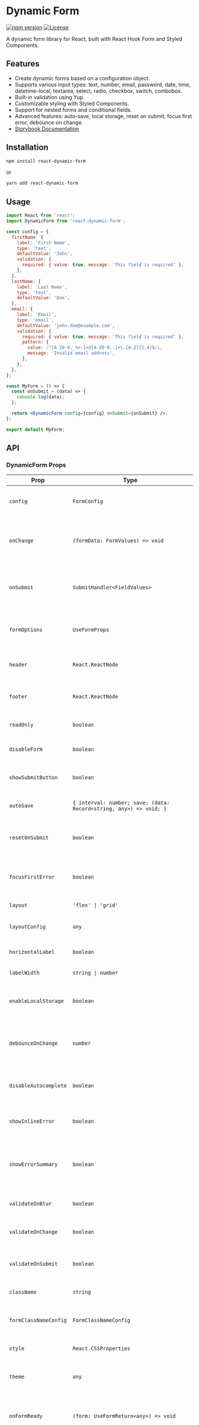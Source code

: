 # Dynamic Form

[![npm version](https://badge.fury.io/js/react-dynamic-form.svg)](https://www.npmjs.com/package/react-dynamic-form)
[![License](https://img.shields.io/badge/License-MIT-blue.svg)](https://opensource.org/licenses/MIT)

A dynamic form library for React, built with React Hook Form and Styled Components.

## Features

- Create dynamic forms based on a configuration object.
- Supports various input types: text, number, email, password, date, time, datetime-local, textarea, select, radio, checkbox, switch, combobox.
- Built-in validation using Yup.
- Customizable styling with Styled Components.
- Support for nested forms and conditional fields.
- Advanced features: auto-save, local storage, reset on submit, focus first error, debounce on change.
- [Storybook Documentation](link-to-your-storybook)

## Installation

```bash
npm install react-dynamic-form
```

or

```bash
yarn add react-dynamic-form
```

## Usage

```jsx
import React from 'react';
import DynamicForm from 'react-dynamic-form';

const config = {
  firstName: {
    label: 'First Name',
    type: 'text',
    defaultValue: 'John',
    validation: {
      required: { value: true, message: 'This field is required' },
    },
  },
  lastName: {
    label: 'Last Name',
    type: 'text',
    defaultValue: 'Doe',
  },
  email: {
    label: 'Email',
    type: 'email',
    defaultValue: 'john.doe@example.com',
    validation: {
      required: { value: true, message: 'This field is required' },
      pattern: {
        value: /^[A-Z0-9._%+-]+@[A-Z0-9.-]+\.[A-Z]{2,4}$/i,
        message: 'Invalid email address',
      },
    },
  },
};

const MyForm = () => {
  const onSubmit = (data) => {
    console.log(data);
  };

  return <DynamicForm config={config} onSubmit={onSubmit} />;
};

export default MyForm;
```

## API

### DynamicForm Props

| Prop                  | Type                                                                    | Default                       | Description                                                               |
| --------------------- | ----------------------------------------------------------------------- | ----------------------------- | ------------------------------------------------------------------------- |
| `config`              | `FormConfig`                                                            | `{}`                          | The configuration object for the form.                                    |
| `onChange`            | `(formData: FormValues) => void`                                        | `undefined`                   | Callback function triggered when form data changes.                       |
| `onSubmit`            | `SubmitHandler<FieldValues>`                                            | `undefined`                   | Callback function triggered when the form is submitted.                   |
| `formOptions`         | `UseFormProps`                                                          | `{}`                          | Options to pass to `useForm` from `react-hook-form`.                      |
| `header`              | `React.ReactNode`                                                       | `undefined`                   | Content to render at the top of the form.                                 |
| `footer`              | `React.ReactNode`                                                       | `undefined`                   | Content to render at the bottom of the form.                              |
| `readOnly`            | `boolean`                                                               | `false`                       | Whether the form is read-only.                                            |
| `disableForm`         | `boolean`                                                               | `false`                       | Whether the form is disabled.                                             |
| `showSubmitButton`    | `boolean`                                                               | `true`                        | Whether to show the submit button.                                        |
| `autoSave`            | `{ interval: number; save: (data: Record<string, any>) => void; }`      | `undefined`                   | Configuration for auto-save.                                              |
| `resetOnSubmit`       | `boolean`                                                               | `false`                       | Whether to reset the form after successful submission.                    |
| `focusFirstError`     | `boolean`                                                               | `false`                       | Whether to focus the first field with an error on submit.                 |
| `layout`              | `'flex' \| 'grid'`                                                      | `'flex'`                      | The layout of the form.                                                   |
| `layoutConfig`        | `any`                                                                   | `{ gap: '10px', columns: 2 }` | Configuration for the layout.                                             |
| `horizontalLabel`     | `boolean`                                                               | `false`                       | Whether to render labels horizontally.                                    |
| `labelWidth`          | `string \| number`                                                      | `undefined`                   | The width of the labels.                                                  |
| `enableLocalStorage`  | `boolean`                                                               | `false`                       | Whether to enable local storage for the form data.                        |
| `debounceOnChange`    | `number`                                                                | `0`                           | Debounce time in milliseconds for the `onChange` callback.                |
| `disableAutocomplete` | `boolean`                                                               | `false`                       | Whether to disable autocomplete for all input fields.                     |
| `showInlineError`     | `boolean`                                                               | `true`                        | Whether to show validation errors inline.                                 |
| `showErrorSummary`    | `boolean`                                                               | `false`                       | Whether to show a summary of validation errors at the bottom of the form. |
| `validateOnBlur`      | `boolean`                                                               | `false`                       | Whether to validate fields on blur.                                       |
| `validateOnChange`    | `boolean`                                                               | `true`                        | Whether to validate fields on change.                                     |
| `validateOnSubmit`    | `boolean`                                                               | `true`                        | Whether to validate the form on submit.                                   |
| `className`           | `string`                                                                | `undefined`                   | Class name for the form container.                                        |
| `formClassNameConfig` | `FormClassNameConfig`                                                   | `{}`                          | Class name configuration for form elements.                               |
| `style`               | `React.CSSProperties`                                                   | `undefined`                   | Inline styles for the form container.                                     |
| `theme`               | `any`                                                                   | `undefined`                   | Theme object for styling the form.                                        |
| `onFormReady`         | `(form: UseFormReturn<any>) => void`                                    | `undefined`                   | Callback function triggered when the form is ready.                       |
| `renderSubmitButton`  | `RenderSubmitButtonProps`                                               | `undefined`                   | Custom render function for the submit button.                             |
| `renderFormContent`   | `RenderFormContentProps`                                                | `undefined`                   | Custom render function for the form content.                              |
| `renderFormFooter`    | `RenderFormFooterProps`                                                 | `undefined`                   | Custom render function for the form footer.                               |
| `customValidators`    | `{ [key: string]: (value: any, context: any) => string \| undefined; }` | `{}`                          | Custom validators for form fields.                                        |
| `customInputs`        | `{ [key: string]: React.ComponentType<CustomInputProps>; }`             | `{}`                          | Custom input components for form fields.                                  |

### FormConfig

`FormConfig` is an object where keys are field IDs and values are `FieldConfig` objects.

### FieldConfig

| Prop                 | Type                                 | Default     | Description                                                                                                  |
| -------------------- | ------------------------------------ | ----------- | ------------------------------------------------------------------------------------------------------------ |
| `type`               | `InputType`                          | `undefined` | The type of the input field.                                                                                 |
| `label`              | `string`                             | `undefined` | The label of the input field.                                                                                |
| `placeholder`        | `string`                             | `undefined` | The placeholder of the input field.                                                                          |
| `validation`         | `ValidationConfig`                   | `undefined` | Validation rules for the input field.                                                                        |
| `component`          | `React.ComponentType<any>`           | `undefined` | Custom component to render for the input field.                                                              |
| `style`              | `React.CSSProperties`                | `undefined` | Inline styles for the input field.                                                                           |
| `readOnly`           | `boolean`                            | `false`     | Whether the input field is read-only.                                                                        |
| `clearable`          | `boolean`                            | `false`     | Whether the input field can be cleared.                                                                      |
| `showCounter`        | `boolean`                            | `false`     | Whether to show a character counter for the input field (applicable to text and textarea types).             |
| `copyToClipboard`    | `boolean`                            | `false`     | Whether to show a button to copy the input field value to clipboard (applicable to text and textarea types). |
| `tooltip`            | `string`                             | `undefined` | Tooltip text for the input field.                                                                            |
| `classNameConfig`    | `FieldClassNameConfig`               | `undefined` | Class name configuration for the input field elements.                                                       |
| `options`            | `{ value: string; label: string }[]` | `undefined` | Options for select, radio, and combobox input types.                                                         |
| `conditional`        | `Condition`                          | `undefined` | Configuration for conditional rendering of the input field.                                                  |
| `fields`             | `FormConfig`                         | `undefined` | Nested form configuration (for creating nested forms).                                                       |
| `validationMessages` | `ValidationMessages`                 | `undefined` | Custom validation messages for the input field.                                                              |
| `defaultValue`       | `any`                                | `undefined` | The default value of the input field.                                                                        |

### InputType

```
'text'
| 'number'
| 'checkbox'
| 'select'
| 'textarea'
| 'email'
| 'password'
| 'tel'
| 'url'
| 'radio'
| 'date'
| 'switch'
| 'time'
| 'datetime-local'
| 'combobox'
| 'custom'
```

### ValidationConfig

| Prop              | Type                                | Default     | Description                                             |
| ----------------- | ----------------------------------- | ----------- | ------------------------------------------------------- |
| `required`        | `ValidationValue<boolean>`          | `undefined` | Whether the field is required.                          |
| `minLength`       | `ValidationValue<number>`           | `undefined` | Minimum length of the field value.                      |
| `maxLength`       | `ValidationValue<number>`           | `undefined` | Maximum length of the field value.                      |
| `min`             | `ValidationValue<number \| string>` | `undefined` | Minimum value of the field (for number and date types). |
| `max`             | `ValidationValue<number \| string>` | `undefined` | Maximum value of the field (for number and date types). |
| `pattern`         | `ValidationValue<RegExp>`           | `undefined` | Regular expression pattern for validation.              |
| `validate`        | `CustomValidator`                   | `undefined` | Custom validation function.                             |
| `requiredMessage` | `string`                            | `undefined` | Overwrite default required message                      |

### CustomValidator

```
(value: any, formValues: FormValues) => string | undefined | Promise<string | undefined>
```

### Condition

| Prop         | Type                 | Default     | Description                                                                                                                                             |
| ------------ | -------------------- | ----------- | ------------------------------------------------------------------------------------------------------------------------------------------------------- |
| `when`       | `string`             | `undefined` | The field ID to watch for changes.                                                                                                                      |
| `operator`   | `ComparisonOperator` | `'is'`      | The comparison operator to use.                                                                                                                         |
| `value`      | `any`                | `undefined` | The value to compare against.                                                                                                                           |
| `comparator` | `ComparatorFunction` | `undefined` | A custom comparison function. Should return `true` if the condition is met, `false` otherwise.                                                          |
| `fields`     | `string[]`           | `[]`        | An array of field IDs that should be rendered or hidden based on the condition. if includes the field ID, it will be rendered, otherwise will be hidden |

### ComparisonOperator

```
'is'
| 'isNot'
| 'greaterThan'
| 'lessThan'
| 'greaterThanOrEqual'
| 'lessThanOrEqual'
| 'contains'
| 'startsWith'
| 'endsWith'
| 'custom'`
```

## Contributing

Please refer to the [CONTRIBUTING.md](./CONTRIBUTING.md) file.

## License

This project is licensed under the MIT License - see the [LICENSE](./LICENSE) file for details.
